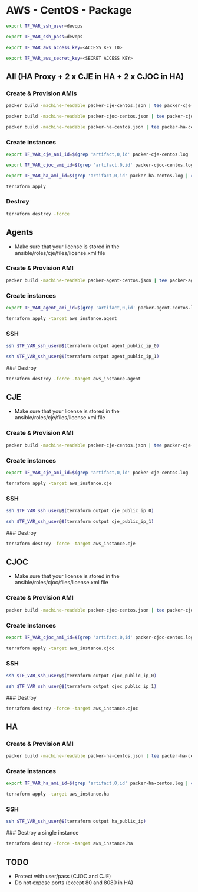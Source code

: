 AWS - CentOS - Package
======================

```bash
export TF_VAR_ssh_user=devops

export TF_VAR_ssh_pass=devops

export TF_VAR_aws_access_key=<ACCESS KEY ID>

export TF_VAR_aws_secret_key=<SECRET ACCESS KEY>
```

All (HA Proxy + 2 x CJE in HA + 2 x CJOC in HA)
-----------------------------------------------

### Create & Provision AMIs

```bash
packer build -machine-readable packer-cje-centos.json | tee packer-cje-centos.log

packer build -machine-readable packer-cjoc-centos.json | tee packer-cjoc-centos.log

packer build -machine-readable packer-ha-centos.json | tee packer-ha-centos.log
```

### Create instances

```bash
export TF_VAR_cje_ami_id=$(grep 'artifact,0,id' packer-cje-centos.log | cut -d, -f6 | cut -d: -f2)

export TF_VAR_cjoc_ami_id=$(grep 'artifact,0,id' packer-cjoc-centos.log | cut -d, -f6 | cut -d: -f2)

export TF_VAR_ha_ami_id=$(grep 'artifact,0,id' packer-ha-centos.log | cut -d, -f6 | cut -d: -f2)

terraform apply
```

### Destroy

```bash
terraform destroy -force
```

Agents
------

* Make sure that your license is stored in the ansible/roles/cje/files/license.xml file

### Create & Provision AMI

```bash
packer build -machine-readable packer-agent-centos.json | tee packer-agent-centos.log
```

### Create instances

```bash
export TF_VAR_agent_ami_id=$(grep 'artifact,0,id' packer-agent-centos.log | cut -d, -f6 | cut -d: -f2)

terraform apply -target aws_instance.agent
```

### SSH

```bash
ssh $TF_VAR_ssh_user@$(terraform output agent_public_ip_0)

ssh $TF_VAR_ssh_user@$(terraform output agent_public_ip_1)
```

### Destroy

```bash
terraform destroy -force -target aws_instance.agent
```

CJE
---

* Make sure that your license is stored in the ansible/roles/cje/files/license.xml file

### Create & Provision AMI

```bash
packer build -machine-readable packer-cje-centos.json | tee packer-cje-centos.log
```

### Create instances

```bash
export TF_VAR_cje_ami_id=$(grep 'artifact,0,id' packer-cje-centos.log | cut -d, -f6 | cut -d: -f2)

terraform apply -target aws_instance.cje
```

### SSH

```bash
ssh $TF_VAR_ssh_user@$(terraform output cje_public_ip_0)

ssh $TF_VAR_ssh_user@$(terraform output cje_public_ip_1)
```

### Destroy

```bash
terraform destroy -force -target aws_instance.cje
```

CJOC
----

* Make sure that your license is stored in the ansible/roles/cjoc/files/license.xml file

### Create & Provision AMI

```bash
packer build -machine-readable packer-cjoc-centos.json | tee packer-cjoc-centos.log
```

### Create instances

```bash
export TF_VAR_cjoc_ami_id=$(grep 'artifact,0,id' packer-cjoc-centos.log | cut -d, -f6 | cut -d: -f2)

terraform apply -target aws_instance.cjoc
```

### SSH

```bash
ssh $TF_VAR_ssh_user@$(terraform output cjoc_public_ip_0)

ssh $TF_VAR_ssh_user@$(terraform output cjoc_public_ip_1)
```

### Destroy

```bash
terraform destroy -force -target aws_instance.cjoc
```

HA
--

### Create & Provision AMI

```bash
packer build -machine-readable packer-ha-centos.json | tee packer-ha-centos.log
```

### Create instances

```bash
export TF_VAR_ha_ami_id=$(grep 'artifact,0,id' packer-ha-centos.log | cut -d, -f6 | cut -d: -f2)

terraform apply -target aws_instance.ha
```

### SSH

```bash
ssh $TF_VAR_ssh_user@$(terraform output ha_public_ip)
```

### Destroy a single instance

```bash
terraform destroy -force -target aws_instance.ha
```

TODO
----

* Protect with user/pass (CJOC and CJE)
* Do not expose ports (except 80 and 8080 in HA)